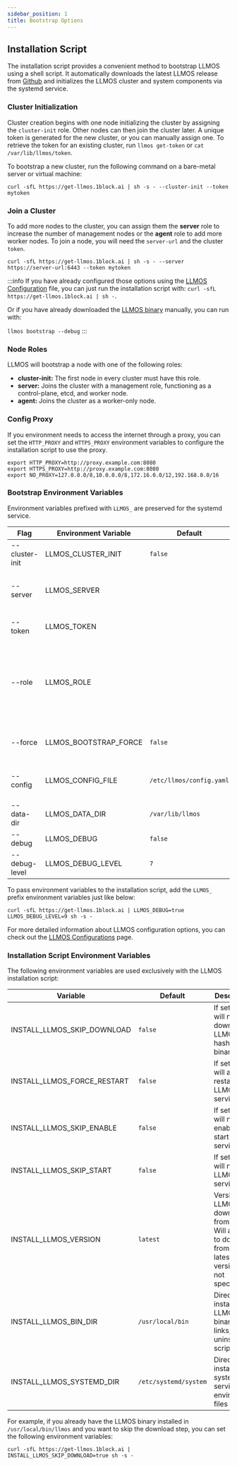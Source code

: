 ```yaml
---
sidebar_position: 1
title: Bootstrap Options
---
```


## Installation Script

The installation script provides a convenient method to bootstrap LLMOS using a shell script. It automatically downloads the latest LLMOS release from [Github](https://github.com/llmos-ai/llmos/releases) and initializes the LLMOS cluster and system components via the systemd service.


### Cluster Initialization

Cluster creation begins with one node initializing the cluster by assigning the `cluster-init` role. Other nodes can then join the cluster later. 
A unique token is generated for the new cluster, or you can manually assign one. To retrieve the token for an existing cluster, run `llmos get-token` or `cat /var/lib/llmos/token`.

To bootstrap a new cluster, run the following command on a bare-metal server or virtual machine:

```shell
curl -sfL https://get-llmos.1block.ai | sh -s - --cluster-init --token mytoken
```

### Join a Cluster

To add more nodes to the cluster, you can assign them the **server** role to increase the number of management nodes or the **agent** role to add more worker nodes. 
To join a node, you will need the `server-url` and the cluster `token`.

```shell
curl -sfL https://get-llmos.1block.ai | sh -s - --server https://server-url:6443 --token mytoken
```

:::info
If you have already configured those options using the [LLMOS Configuration](/docs/installation/configurations) file, you can just run the installation script with:
`curl -sfL https://get-llmos.1block.ai | sh -`.

Or if you have already downloaded the [LLMOS binary](https://github.com/llmos-ai/llmos/releases) manually, you can run with:

`llmos bootstrap --debug`
:::

### Node Roles

LLMOS will bootstrap a node with one of the following roles:

- **cluster-init:** The first node in every cluster must have this role.
- **server:** Joins the cluster with a management role, functioning as a control-plane, etcd, and worker node.
- **agent:**  Joins the cluster as a worker-only node.


### Config Proxy
If you environment needs to access the internet through a proxy, you can set the `HTTP_PROXY` and `HTTPS_PROXY` environment variables to configure the installation script to use the proxy.

```shell
export HTTP_PROXY=http://proxy.example.com:8080
export HTTPS_PROXY=http://proxy.example.com:8080
export NO_PROXY=127.0.0.0/8,10.0.0.0/8,172.16.0.0/12,192.168.0.0/16
```

### Bootstrap Environment Variables
Environment variables prefixed with `LLMOS_` are preserved for the systemd service. 

| Flag              | Environment Variable  | Default                  | Description                                                                                                             |
|-------------------|-----------------------|--------------------------|-------------------------------------------------------------------------------------------------------------------------|
| --cluster-init    | LLMOS_CLUSTER_INIT    | `false`                  | Run bootstrap as cluster-init node.                                                                                     |
| --server          | LLMOS_SERVER          |                          | The URL of the server to join. e.g., `https://server-url:6443`                                                          |
| --token           | LLMOS_TOKEN           |                          | The token to use for join the cluster.                                                                                  |
| --role            | LLMOS_ROLE            |                          | The node role to join the cluster. Default to `agent` role when server URL and token is provided but the role is empty. |
| --force           | LLMOS_BOOTSTRAP_FORCE | `false`                  | Force run bootstrap even if already bootstrapped.                                                                       |
| --config          | LLMOS_CONFIG_FILE     | `/etc/llmos/config.yaml` | Path to the LLMOS configuration file.                                                                                   |
| --data-dir        | LLMOS_DATA_DIR        | `/var/lib/llmos`         | Path to the LLMOS data directory.                                                                                       |
| --debug           | LLMOS_DEBUG           | `false`                  | Enable debug logging.                                                                                                   |
| --debug-level     | LLMOS_DEBUG_LEVEL     | `7`                      | Debug log level (valid 0-9).                                                                                            |

To pass environment variables to the installation script, add the `LLMOS_` prefix environment variables just like below:

```shell
curl -sfL https://get-llmos.1block.ai | LLMOS_DEBUG=true LLMOS_DEBUG_LEVEL=9 sh -s -
```

For more detailed information about LLMOS configuration options, you can check out the [LLMOS Configurations](/docs/installation/configurations) page.

### Installation Script Environment Variables

The following environment variables are used exclusively with the LLMOS installation script:

| Variable                    | Default               | Description                                                                                                  |
|-----------------------------|-----------------------|--------------------------------------------------------------------------------------------------------------|
| INSTALL_LLMOS_SKIP_DOWNLOAD | `false`               | If set to true will not download LLMOS hash or binary.                                                       |
| INSTALL_LLMOS_FORCE_RESTART | `false`               | If set to true will always restart the LLMOS service.                                                        |
| INSTALL_LLMOS_SKIP_ENABLE   | `false`               | If set to true will not enable or start LLMOS service.                                                       |
| INSTALL_LLMOS_SKIP_START    | `false`               | If set to true will not start LLMOS service.                                                                 |
| INSTALL_LLMOS_VERSION       | `latest`              | Version of LLMOS to download from github. Will attempt to download from the latest version if not specified. |
| INSTALL_LLMOS_BIN_DIR       | `/usr/local/bin`      | Directory to install LLMOS binary, links, and uninstall script to.                                           |
| INSTALL_LLMOS_SYSTEMD_DIR   | `/etc/systemd/system` | Directory to install systemd service and environment files to.                                               |

For example, if you already have the LLMOS binary installed in `/usr/local/bin/llmos` and you want to skip the download step, you can set the following environment variables:

```shell
curl -sfL https://get-llmos.1block.ai | INSTALL_LLMOS_SKIP_DOWNLOAD=true sh -s -
```
